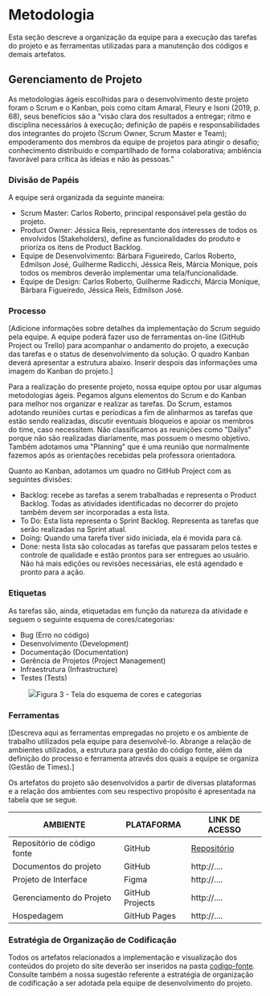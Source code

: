 
# Metodologia

Esta seção descreve a organização da equipe para a execução das tarefas do projeto e as ferramentas utilizadas para a manutenção dos códigos e demais artefatos.

## Gerenciamento de Projeto
As metodologias ágeis escolhidas para o desenvolvimento deste projeto foram o Scrum e o Kanban, pois como citam Amaral, Fleury e Isoni (2019, p. 68), seus benefícios são a “visão clara dos resultados a entregar; ritmo e disciplina necessários à execução; definição de papéis e responsabilidades dos integrantes do projeto (Scrum Owner, Scrum Master e Team); empoderamento dos membros da equipe de projetos para atingir o desafio; conhecimento distribuído e compartilhado de forma colaborativa; ambiência favorável para crítica às ideias e não às pessoas.”

### Divisão de Papéis

A equipe  será organizada da seguinte maneira:

- Scrum Master: Carlos Roberto, principal responsável pela gestão do projeto.
- Product Owner: Jéssica Reis, representante dos interesses de todos os envolvidos (Stakeholders), define as funcionalidades do produto e prioriza os itens de Product Backlog.
- Equipe de Desenvolvimento: Bárbara Figueiredo, Carlos Roberto, Edmilson José, Guilherme Radicchi, Jéssica Reis, Márcia Monique, pois todos os membros deverão implementar uma tela/funcionalidade.
- Equipe de Design: Carlos Roberto, Guilherme Radicchi, Márcia Monique, Bárbara Figueiredo, Jéssica Reis, Edmilson José.

### Processo

[Adicione informações sobre detalhes da implementação do Scrum seguido pela equipe. A equipe poderá fazer uso de ferramentas on-line (GitHub Project ou Trello) para acompanhar o andamento do projeto, a execução das tarefas e o status de desenvolvimento da solução. O quadro Kanban deverá apresentar a estrutura abaixo. Inserir despois das informações uma imagem do Kanban do projeto.]

Para a realização do presente projeto, nossa equipe optou por usar algumas metodologias ágeis. Pegamos alguns elementos do Scrum e do Kanban para melhor nos organizar e realizar as tarefas. Do Scrum, estamos adotando reuniões curtas e períodicas a fim de alinharmos as tarefas que estão sendo realizadas, discutir eventuais bloqueios e apoiar os membros do time, caso necessitem. Não classificamos as reunições como "Dailys" porque não são realizadas diariamente, mas possuem o mesmo objetivo. Também adotamos uma "Planning" que é uma reunião que normalmente fazemos após as orientações recebidas pela professora orientadora.

Quanto ao Kanban, adotamos um quadro no GitHub Project com as seguintes divisões:
- Backlog: recebe as tarefas a serem trabalhadas e representa o Product Backlog. Todas as atividades identificadas no decorrer do projeto também devem ser incorporadas a esta lista. 
- To Do: Esta lista representa o Sprint Backlog. Representa as tarefas que serão realizadas na Sprint atual. 
- Doing: Quando uma tarefa tiver sido iniciada, ela é movida para cá. 
- Done: nesta lista são colocadas as tarefas que passaram pelos testes e controle de qualidade e estão prontos para ser entregues ao usuário. Não há mais edições ou revisões necessárias, ele está agendado e pronto para a ação.

### Etiquetas
<p>As tarefas são, ainda, etiquetadas em função da natureza da atividade e seguem o seguinte esquema de cores/categorias:</p>

<ul>
  <li>Bug (Erro no código)</li>
  <li>Desenvolvimento (Development)</li>
  <li>Documentação (Documentation)</li>
  <li>Gerência de Projetos (Project Management)</li>
  <li>Infraestrutura (Infrastructure)</li>
  <li>Testes (Tests)</li>
</ul>

<figure> 
  <img src="https://user-images.githubusercontent.com/100447878/164068979-9eed46e1-9b44-461e-ab88-c2388e6767a1.png"
    <figcaption>Figura 3 - Tela do esquema de cores e categorias</figcaption>
</figure> 
  
### Ferramentas

[Descreva aqui as ferramentas empregadas no projeto e os ambiente de trabalho utilizados pela  equipe para desenvolvê-lo. Abrange a relação de ambientes utilizados, a estrutura para gestão do código fonte, além da definição do processo e ferramenta através dos quais a equipe se organiza (Gestão de Times).]

Os artefatos do projeto são desenvolvidos a partir de diversas plataformas e a relação dos ambientes com seu respectivo propósito é apresentada na tabela que se segue.

| AMBIENTE                            | PLATAFORMA                         | LINK DE ACESSO                         |
|-------------------------------------|------------------------------------|----------------------------------------|
| Repositório de código fonte         | GitHub                             | [Repositório](https://github.com/ICEI-PUC-Minas-PMV-ADS/pmv-ads-2023-2-e1-proj-web-t5-doe-facil)|
| Documentos do projeto               | GitHub                             | http://....                            |
| Projeto de Interface                | Figma                              | http://....                            |
| Gerenciamento do Projeto            | GitHub Projects                    | http://....                            |
| Hospedagem                          | GitHub Pages                       | http://....                            |


### Estratégia de Organização de Codificação 

Todos os artefatos relacionados a implementação e visualização dos conteúdos do projeto do site deverão ser inseridos na pasta [codigo-fonte](http://https://github.com/ICEI-PUC-Minas-PMV-ADS/WebApplicationProject-Template-v2/tree/main/codigo-fonte). Consulte também a nossa sugestão referente a estratégia de organização de codificação a ser adotada pela equipe de desenvolvimento do projeto.
